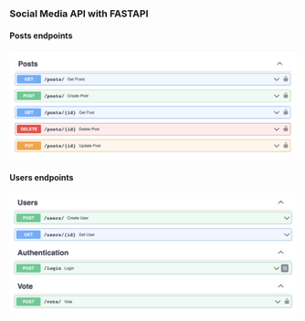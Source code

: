 ### Social Media API with FASTAPI

#### Posts endpoints
![Posts](./public/posts.png)

#### Users endpoints
![Users](./public/users.png)
